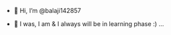 - 👋 Hi, I’m @balaji142857

- 🌱 I was, I am & I always will be in learning phase :) ...


<!---
balaji142857/balaji142857 is a ✨ special ✨ repository because its `README.md` (this file) appears on your GitHub profile.
You can click the Preview link to take a look at your changes.
--->
